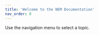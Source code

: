 ```yaml
---
title: 'Welcome to the NEM Documentation'
nav_order: 0
---
```


Use the navigation menu to select a topic.
